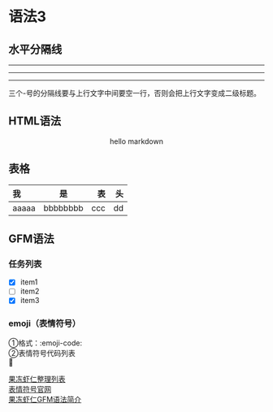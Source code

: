 # 语法3
## 水平分隔线
***
___
---
三个-号的分隔线要与上行文字中间要空一行，否则会把上行文字变成二级标题。

## HTML语法

<p align='center'>hello markdown</p>

## 表格
| 我 | 是 | 表 |头 |
|:----|:----:|----:|----:|
|aaaaa|bbbbbbbb|ccc|dd|

## GFM语法
### 任务列表
- [x] item1
- [ ] item2
- [x] item3

### emoji（表情符号）  
①格式：:emoji-code:  
②表情符号代码列表  
:snake:  

[果冻虾仁整理列表](https://github.com/guodongxiaren/README/blob/master/emoji.md)  
[表情符号官网](http://www.emoji-cheat-sheet.com/)  
[果冻虾仁GFM语法简介](https://github.com/guodongxiaren/README)  
